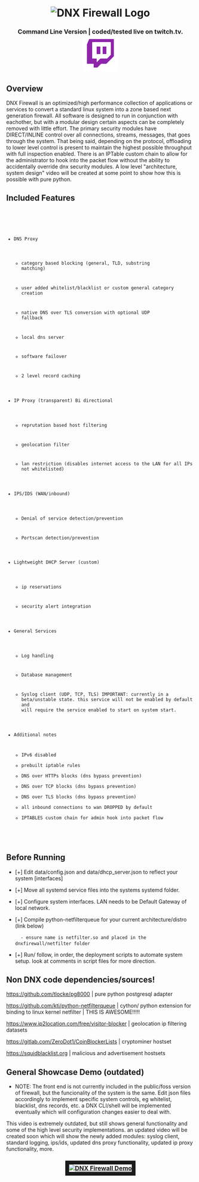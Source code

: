 <h1 align="center">
	<br>
	<img src="https://github.com/DOWRIGHTTV/dnxfirewall-cmd/blob/master/utils/dnxlogo_v2.png" alt="DNX Firewall Logo">
	<br>
</h1>

<h3 align="center">
	Command Line Version | coded/tested live on twitch.tv.
	<br>
	<a href="https://www.twitch.tv/dowright" target="_blank">
		<img src="https://github.com/ProHackTech/DNX-FWALL-CMD/blob/master/Readme_Social/twitch.png" alt="DOWRIGHTTV" />
	</a>
</h3>

<h2>Overview</h2>

DNX Firewall is an optimized/high performance collection of applications or services to convert a standard linux system
into a zone based next generation firewall. All software is designed to run in conjunction with eachother, but with a modular 
design certain aspects can be completely removed with little effort. The primary security modules have DIRECT/INLINE control 
over all connections, streams, messages, that goes through the system. That being said, depending on the protocol, offloading
to lower level control is present to maintain the highest possible throughput with full inspection enabled. There is an IPTable
custom chain to allow for the administrator to hook into the packet flow without the ability to accidentally override dnx security
modules. A low level "architecture, system design" video will be created at some point to show how this is possible with pure python.

<h2>Included Features</h2>

<code>
	
- DNS Proxy
	
   - category based blocking (general, TLD, substring matching)
    
   - user added whitelist/blacklist or custom general category creation
    
   - native DNS over TLS conversion with optional UDP fallback
    
   - local dns server
    
   - software failover
    
   - 2 level record caching
    
- IP Proxy (transparent) Bi directional

   - reprutation based host filtering

   - geolocation filter

   - lan restriction (disables internet access to the LAN for all IPs not whitelisted)
    
- IPS/IDS (WAN/inbound)

   - Denial of service detection/prevention

   - Portscan detection/prevention

- Lightweight DHCP Server (custom)

   - ip reservations

   - security alert integration

- General Services

   - Log handling

   - Database management

   - Syslog client (UDP, TCP, TLS) IMPORTANT: currently in a beta/unstable state.
this service will not be enabled by default and will require the service enabled to start on system start.
    
- Additional notes
   - IPv6 disabled
   - prebuilt iptable rules
   - DNS over HTTPs blocks (dns bypass prevention)
   - DNS over TCP blocks (dns bypass prevention)
   - DNS over TLS blocks (dns bypass prevention)
   - all inbound connections to wan DROPPED by default
   - IPTABLES custom chain for admin hook into packet flow
    
</code>

<h2>Before Running</h2>

- [+] Edit data/config.json and data/dhcp_server.json to reflect your system [interfaces]

- [+] Move all systemd service files into the systems systemd folder.

- [+] Configure system interfaces. LAN needs to be Default Gateway of local network.

- [+] Compile python-netfilterqueue for your current architecture/distro (link below)
        
        - ensure name is netfilter.so and placed in the dnxfirewall/netfilter folder

- [+] Run/ follow, in order, the deployment scripts to automate system setup. look at comments in script files 
for more direction.

<h2>Non DNX code dependencies/sources!</h2>

https://github.com/tlocke/pg8000 | pure python postgresql adapter

https://github.com/kti/python-netfilterqueue | cython/ python extension for binding to linux kernel netfilter | THIS IS AWESOME!!!!!

https://www.ip2location.com/free/visitor-blocker | geolocation ip filtering datasets

https://gitlab.com/ZeroDot1/CoinBlockerLists | cryptominer hostset

https://squidblacklist.org | malicious and advertisement hostsets

<h2>General Showcase Demo (outdated)</h2>

- NOTE: The front end is not currently included in the public/foss version of firewall, but the funcionality of the system 
is the same. Edit json files accordingly to implement specific system controls, eg whitelist, blacklist, dns records, etc. 
a DNX CLI/shell will be implemented eventually which will configuration changes easier to deal with.

This video is extremely outdated, but still shows general functionality and some of the high level security implementations. 
an updated video will be created soon which will show the newly added modules: syslog client, standard logging, ips/ids, 
updated dns proxy functionality, updated ip proxy functionality, more.

<h3 align="center">
	<a href="http://www.youtube.com/watch?feature=player_embedded&v=6NvRXlNjpOc" target="_blank">
		<img src="http://img.youtube.com/vi/6NvRXlNjpOc/0.jpg" alt="DNX Firewall Demo" width="480" height="360" border="10" />
	</a>
</h3>
